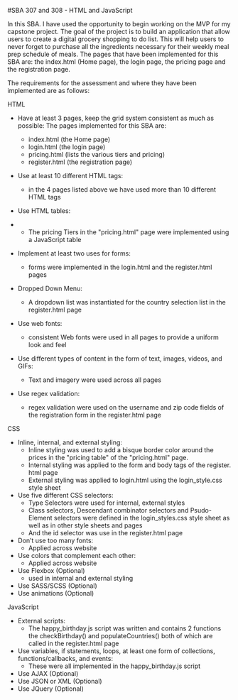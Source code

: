 #SBA 307 and 308 - HTML and JavaScript

In this SBA. I have used the opportunity to begin working on the MVP for my capstone project. The goal of the project is to build an application that allow users to create a digital grocery shopping to do list. This will help users to never forget to purchase all the ingredients necessary for their weekly meal prep schedule of meals. The pages that have been implemented for this SBA are: the index.html (Home page), the login page, the pricing page and the registration page.

The requirements for the assessment and where they have been implemented are as follows:

HTML
- Have at least 3 pages, keep the grid system consistent as much as possible: The pages implemented for this SBA are:
    * index.html (the Home page)
    * login.html (the login page)
    * pricing.html (lists the various tiers and pricing)
    * register.html (the registration page)
  
- Use at least 10 different HTML tags:
    * in the 4 pages listed above we have used more than 10 different HTML tags
- Use HTML tables:
-  * The pricing Tiers in the "pricing.html" page were implemented using a JavaScript table
- Implement at least two uses for forms:
  * forms were implemented in the login.html and the register.html pages 
- Dropped Down Menu: 
  * A dropdown list was instantiated for the country selection list in the register.html page
- Use web fonts:
  * consistent Web fonts were used in all pages to provide a uniform look and feel  
- Use different types of content in the form of text, images, videos, and GIFs:
  * Text and imagery were used across all pages
- Use regex validation:
  * regex validation were used on the username and zip code fields of the registration form in the register.html page

CSS
- Inline, internal, and external styling:
  * Inline styling was used to add a bisque border color around the prices in the "pricing table" of the "pricing.html" page. 
  * Internal styling was applied to the form and body tags of the register. html page
  * External styling was applied to login.html using the login_style.css style sheet
- Use five different CSS selectors:
  * Type Selectors were used for internal, external styles
  * Class selectors, Descendant combinator selectors and Psudo-Element selectors were defined in the login_styles.css style sheet as well as in other style sheets and pages
  * And the id selector was use in the register.html page
- Don’t use too many fonts:
  * Applied across website
- Use colors that complement each other:
  * Applied across website
- Use Flexbox (Optional)
  * used in internal and external styling
- Use SASS/SCSS (Optional)
- Use animations (Optional)

JavaScript
- External scripts:
  * The happy_birthday.js script was written and contains 2 functions the checkBirthday() and populateCountries() both of which are called in the register.html page
- Use variables, if statements, loops, at least one form of collections, functions/callbacks, and events:
  * These were all implemented in the happy_birthday.js script
- Use AJAX (Optional)
- Use JSON or XML (Optional)
- Use JQuery (Optional)
